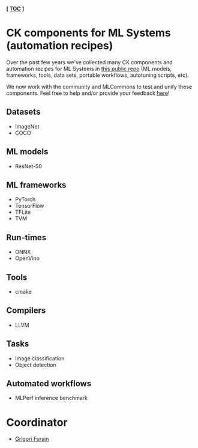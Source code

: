 **[ [TOC](../README.md) ]**

# CK components for ML Systems (automation recipes)

Over the past few years we've collected many CK components
and automation recipes for ML Systems in [this public repo](https://github.com/ctuning/ai)
(ML models, frameworks, tools, data sets, portable workflows, autotuning scripts, etc).

We now work with the community and MLCommons to test and unify these components.
Feel free to help and/or provide your feedback [here](https://github.com/ctuning/ck/issues)!



## Datasets

* ImageNet
* COCO

## ML models

* ResNet-50

## ML frameworks

* PyTorch
* TensorFlow
* TFLite
* TVM

## Run-times

* ONNX
* OpenVino

## Tools

* cmake

## Compilers

* LLVM

## Tasks

* Image classification
* Object detection


## Automated workflows

* MLPerf inference benchmark 

# Coordinator

* [Grigori Fursin](https://cKnowledge.io/@gfursin)
